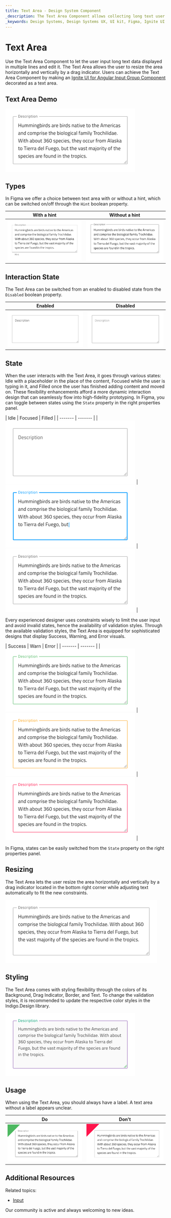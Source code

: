 ```yaml
---
title: Text Area - Design System Component
_description: The Text Area Component allows collecting long text user data and displaying it in multiple lines.
_keywords: Design Systems, Design Systems UX, UI kit, Figma, Ignite UI for Angular, Figma to Angular, Angular, Angular Design System, Export code from Figma, Design Kits for Angular, Figma HTML, Figma to HTML, Figma UI kits
---
```


# Text Area

Use the Text Area Component to let the user input long text data displayed in multiple lines and edit it. The Text Area allows the user to resize the area horizontally and vertically by a drag indicator. Users can achieve the Text Area Component by making an [Ignite UI for Angular Input Group Component](https://www.infragistics.com/products/ignite-ui-angular/angular/components/input_group.html) decorated as a text area.

## Text Area Demo

<img class="responsive-img" src="../images/textarea_demo.png" srcset="../images/textarea_demo@2x.png 2x" />

## Types
In Figma we offer a choice between text area with or without a hint, which can be switched on/off through the `Hint` boolean property.

| With a hint | Without a hint |
| ------- | ------- |
| <img class="responsive-img" src="../images/textarea_hint.png" srcset="../images/textarea_hint@2x.png 2x" /> | <img class="responsive-img" src="../images/textarea_nohint.png" srcset="../images/textarea_nohint@2x.png 2x" /> |

## Interaction State

The Text Area can be switched from an enabled to disabled state from the `Disabled` boolean property.

| Enabled | Disabled |
| ------- | ------- |
| <img class="responsive-img" src="../images/textarea_enabled.png" srcset="../images/textarea_enabled@2x.png 2x" /> | <img class="responsive-img" src="../images/textarea_disabled.png" srcset="../images/textarea_disabled@2x.png 2x" /> |

## State

When the user interacts with the Text Area, it goes through various states: Idle with a placeholder in the place of the content, Focused while the user is typing in it, and Filled once the user has finished adding content and moved on. These flexibility enhancements afford a more dynamic interaction design that can seamlessly flow into high-fidelity prototyping. In Figma, you can toggle between states using the `State` property in the right properties panel.

| Idle | Focused | Filled |
| ------- | ------- |
| <img class="responsive-img" src="../images/textarea_idle.png" srcset="../images/textarea_idle@2x.png 2x" /> | <img class="responsive-img" src="../images/textarea_focused.png" srcset="../images/textarea_focused@2x.png 2x" /> | <img class="responsive-img" src="../images/textarea_filled.png" srcset="../images/textarea_filled@2x.png 2x" /> |

Every experienced designer uses constraints wisely to limit the user input and avoid invalid states, hence the availability of validation styles. Through the available validation styles, the Text Area is equipped for sophisticated designs that display Success, Warning, and Error visuals.

| Success | Warn | Error |
| ------- | ------- |
| <img class="responsive-img" src="../images/textarea_success.png" srcset="../images/textarea_success@2x.png 2x" /> | <img class="responsive-img" src="../images/textarea_warning.png" srcset="../images/textarea_warning@2x.png 2x" /> | <img class="responsive-img" src="../images/textarea_error.png" srcset="../images/textarea_error@2x.png 2x" /> |

In Figma, states can be easily switched from the `State` property on the right properties panel.

## Resizing

The Text Area lets the user resize the area horizontally and vertically by a drag indicator located in the bottom right corner while adjusting text automatically to fit the new constraints.

<img class="responsive-img" src="../images/textarea_resizing.png" srcset="../images/textarea_resizing@2x.png 2x" />

## Styling

The Text Area comes with styling flexibility through the colors of its Background, Drag Indicator, Border, and Text. To change the validation styles, it is recommended to update the respective color styles in the Indigo.Design library. 

<img class="responsive-img" src="../images/textarea_styling.png" srcset="../images/textarea_styling@2x.png 2x" />

## Usage

When using the Text Area, you should always have a label. A text area without a label appears unclear.

| Do                                                                           | Don't                                                                            |
| ---------------------------------------------------------------------------- | -------------------------------------------------------------------------------- |
| <img class="responsive-img" src="../images/textarea_do1.png" srcset="../images/textarea_do1@2x.png 2x" /> | <img class="responsive-img" src="../images/textarea_dont1.png" srcset="../images/textarea_dont1@2x.png 2x" /> |

## Additional Resources

Related topics:

- [Input](input.md)
  <div class="divider--half"></div>

Our community is active and always welcoming to new ideas.
